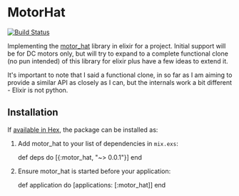 # MotorHat
[![Build Status](https://travis-ci.org/matthewphilyaw/motor_hat.svg)](https://travis-ci.org/matthewphilyaw/motor_hat)

Implementing the [motor_hat](https://github.com/adafruit/Adafruit-Motor-HAT-Python-Library) library in elixir for a project. Initial support will be for DC motors only, but will try to expand to a complete functional clone (no pun intended) of this library for elixir plus have a few ideas to extend it.

It's important to note that I said a functional clone, in so far as I am aiming to provide a similar API as closely as I can, but the internals work a bit different - Elixir is not python. 

## Installation

If [available in Hex](https://hex.pm/docs/publish), the package can be installed as:

  1. Add motor_hat to your list of dependencies in `mix.exs`:

        def deps do
          [{:motor_hat, "~> 0.0.1"}]
        end

  2. Ensure motor_hat is started before your application:

        def application do
          [applications: [:motor_hat]]
        end
